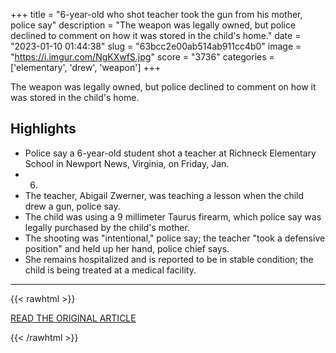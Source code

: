 +++
title = "6-year-old who shot teacher took the gun from his mother, police say"
description = "The weapon was legally owned, but police declined to comment on how it was stored in the child's home."
date = "2023-01-10 01:44:38"
slug = "63bcc2e00ab514ab911cc4b0"
image = "https://i.imgur.com/NgKXwfS.jpg"
score = "3736"
categories = ['elementary', 'drew', 'weapon']
+++

The weapon was legally owned, but police declined to comment on how it was stored in the child's home.

## Highlights

- Police say a 6-year-old student shot a teacher at Richneck Elementary School in Newport News, Virginia, on Friday, Jan.
- 6.
- The teacher, Abigail Zwerner, was teaching a lesson when the child drew a gun, police say.
- The child was using a 9 millimeter Taurus firearm, which police say was legally purchased by the child's mother.
- The shooting was "intentional," police say; the teacher "took a defensive position" and held up her hand, police chief says.
- She remains hospitalized and is reported to be in stable condition; the child is being treated at a medical facility.

---

{{< rawhtml >}}
  <p class="article-category">
    <a target="_blank" href="https://www.cbsnews.com/news/6-year-old-who-shot-teacher-abigail-zwerner-mothers-gun-newport-news-virginia-police-say/">READ THE ORIGINAL ARTICLE</a>
  </p>
{{< /rawhtml >}}
